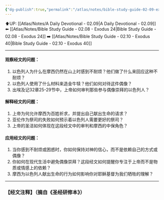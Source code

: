 ```yaml
---
{"dg-publish":true,"permalink":"/atlas/notes/bible-study-guide-02-09-exodus-32/"}
---
```


⬆️UP: [[Atlas/Notes/A Daily Devotional - 02.09\|A Daily Devotional - 02.09]]
⬅️ [[Atlas/Notes/Bible Study Guide - 02.08 - Exodus 24\|Bible Study Guide - 02.08 - Exodus 24]]
➡️ [[Atlas/Notes/Bible Study Guide - 02.10 - Exodus 40\|Bible Study Guide - 02.10 - Exodus 40]] 

---

#### 观察经文的问题：

1. 以色列人为什么在摩西仍然在山上时感到不耐烦？他们做了什么来回应这种不耐烦？
2. 以色列人使用了什么材料来造金牛犊？他们如何对待这件偶像？
3. 出埃及记32章25-29节中，上帝如何审判那些参与偶像崇拜的以色列人？

#### 解释经文的问题：

1. 上帝为何允许摩西为百姓祈求，并提出自己献出生命的请求？
2. 亚伦作为祭司的失败如何预示着以色列人需要更好的祭司？
3. 上帝的圣洁如何体现在这段经文中的审判和摩西的中保角色？

#### 应用经文的问题：

1. 当你感到不耐烦或困惑时，你如何保持对神的信心，而不是依赖自己的方式或偶像？
2. 你如何在现代生活中避免偶像崇拜？这段经文如何提醒你专注于上帝而不是物质或情感上的依赖？
3. 摩西为以色列人献出生命的行为如何影响你对耶稣基督为我们牺牲的理解？


---
### 【经文注释】（摘自《圣经研修本》）

